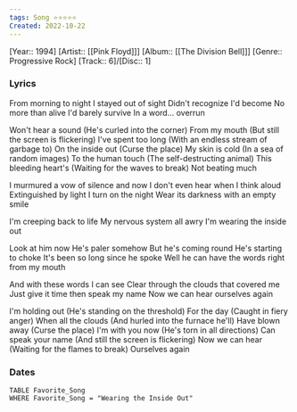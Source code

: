 ```yaml
---
tags: Song ⭐️⭐⭐⭐⭐
Created: 2022-10-22
---
```

[Year:: 1994]
[Artist:: [[Pink Floyd]]]
[Album:: [[The Division Bell]]]
[Genre:: Progressive Rock]
[Track:: 6]/[Disc:: 1]
### Lyrics
From morning to night I stayed out of sight
Didn't recognize I'd become
No more than alive I'd barely survive
In a word... overrun

Won't hear a sound (He's curled into the corner)
From my mouth (But still the screen is flickering)
I've spent too long (With an endless stream of garbage to)
On the inside out (Curse the place)
My skin is cold (In a sea of random images)
To the human touch (The self-destructing animal)
This bleeding heart's (Waiting for the waves to break)
Not beating much

I murmured a vow of silence and now
I don't even hear when I think aloud
Extinguished by light I turn on the night
Wear its darkness with an empty smile

I'm creeping back to life
My nervous system all awry
I'm wearing the inside out

Look at him now
He's paler somehow
But he's coming round
He's starting to choke
It's been so long since he spoke
Well he can have the words right from my mouth

And with these words I can see
Clear through the clouds that covered me
Just give it time then speak my name
Now we can hear ourselves again

I'm holding out (He's standing on the threshold)
For the day (Caught in fiery anger)
When all the clouds (And hurled into the furnace he'll)
Have blown away (Curse the place)
I'm with you now (He's torn in all directions)
Can speak your name (And still the screen is flickering)
Now we can hear (Waiting for the flames to break)
Ourselves again
### Dates
```dataview
TABLE Favorite_Song
WHERE Favorite_Song = "Wearing the Inside Out"

```